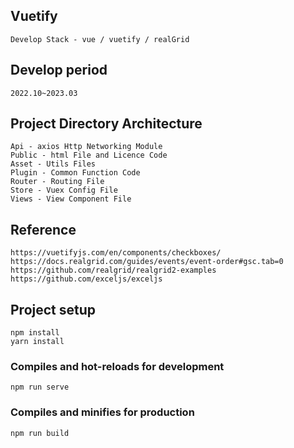 ## Vuetify
```
Develop Stack - vue / vuetify / realGrid 
```

## Develop period
```
2022.10~2023.03
```

## Project Directory Architecture
```
Api - axios Http Networking Module
Public - html File and Licence Code
Asset - Utils Files
Plugin - Common Function Code
Router - Routing File
Store - Vuex Config File
Views - View Component File
```

## Reference
```
https://vuetifyjs.com/en/components/checkboxes/
https://docs.realgrid.com/guides/events/event-order#gsc.tab=0
https://github.com/realgrid/realgrid2-examples
https://github.com/exceljs/exceljs
```

## Project setup
```
npm install
yarn install
```

### Compiles and hot-reloads for development
```
npm run serve
```

### Compiles and minifies for production
```
npm run build
```
